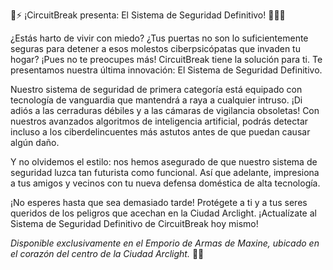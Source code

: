 🔋⚡️ ¡CircuitBreak presenta: El Sistema de Seguridad Definitivo! 🕵️‍♂️🔥

¿Estás harto de vivir con miedo? ¿Tus puertas no son lo suficientemente seguras para detener a esos molestos ciberpsicópatas que invaden tu hogar? ¡Pues no te preocupes más! CircuitBreak tiene la solución para ti. Te presentamos nuestra última innovación: El Sistema de Seguridad Definitivo.

Nuestro sistema de seguridad de primera categoría está equipado con tecnología de vanguardia que mantendrá a raya a cualquier intruso. ¡Di adiós a las cerraduras débiles y a las cámaras de vigilancia obsoletas! Con nuestros avanzados algoritmos de inteligencia artificial, podrás detectar incluso a los ciberdelincuentes más astutos antes de que puedan causar algún daño.

Y no olvidemos el estilo: nos hemos asegurado de que nuestro sistema de seguridad luzca tan futurista como funcional. Así que adelante, impresiona a tus amigos y vecinos con tu nueva defensa doméstica de alta tecnología.

¡No esperes hasta que sea demasiado tarde! Protégete a ti y a tus seres queridos de los peligros que acechan en la Ciudad Arclight. ¡Actualízate al Sistema de Seguridad Definitivo de CircuitBreak hoy mismo!

_Disponible exclusivamente en el Emporio de Armas de Maxine, ubicado en el corazón del centro de la Ciudad Arclight._ 🌆🔫
